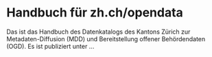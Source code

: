 # Handbuch für zh.ch/opendata
Das ist das Handbuch des Datenkatalogs des Kantons Zürich zur Metadaten-Diffusion (MDD) und Bereitstellung offener Behördendaten (OGD). Es ist publiziert unter ...
